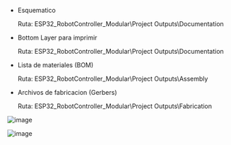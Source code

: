 
- Esquematico

  Ruta: ESP32_RobotController_Modular\Project Outputs\Documentation
- Bottom Layer para imprimir

  Ruta: ESP32_RobotController_Modular\Project Outputs\Documentation
- Lista de materiales (BOM)

  Ruta: ESP32_RobotController_Modular\Project Outputs\Assembly
- Archivos de fabricacion (Gerbers)

  Ruta: ESP32_RobotController_Modular\Project Outputs\Fabrication

![image](https://github.com/user-attachments/assets/f969ac83-ff63-4a19-b519-4759bde01d5c)

![image](https://github.com/user-attachments/assets/03376752-2ac9-4ca9-8126-ed9b43ebacd5)

